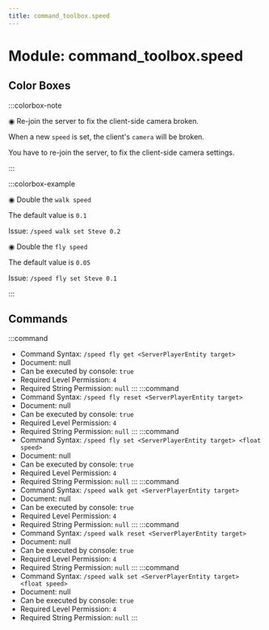 ```yaml
---
title: command_toolbox.speed
---
```



# Module: command_toolbox.speed

## Color Boxes

:::colorbox-note

  ◉ Re-join the server to fix the client-side camera broken.
  
  When a new `speed` is set, the client's `camera` will be broken.
  
  You have to re-join the server, to fix the client-side camera settings.


:::

:::colorbox-example

  ◉ Double the `walk speed`
  
  The default value is `0.1`
  
  Issue: `/speed walk set Steve 0.2`
  
  
  
  ◉ Double the `fly speed`
  
  The default value is `0.05`
  
  Issue: `/speed fly set Steve 0.1`


:::

## Commands
:::command
- Command Syntax: `/speed fly get <ServerPlayerEntity target>`
- Document: null
- Can be executed by console: `true`
- Required Level Permission: `4`
- Required String Permission: `null`
:::
:::command
- Command Syntax: `/speed fly reset <ServerPlayerEntity target>`
- Document: null
- Can be executed by console: `true`
- Required Level Permission: `4`
- Required String Permission: `null`
:::
:::command
- Command Syntax: `/speed fly set <ServerPlayerEntity target> <float speed>`
- Document: null
- Can be executed by console: `true`
- Required Level Permission: `4`
- Required String Permission: `null`
:::
:::command
- Command Syntax: `/speed walk get <ServerPlayerEntity target>`
- Document: null
- Can be executed by console: `true`
- Required Level Permission: `4`
- Required String Permission: `null`
:::
:::command
- Command Syntax: `/speed walk reset <ServerPlayerEntity target>`
- Document: null
- Can be executed by console: `true`
- Required Level Permission: `4`
- Required String Permission: `null`
:::
:::command
- Command Syntax: `/speed walk set <ServerPlayerEntity target> <float speed>`
- Document: null
- Can be executed by console: `true`
- Required Level Permission: `4`
- Required String Permission: `null`
:::
